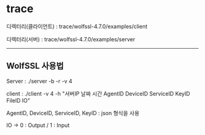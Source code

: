 # trace


디렉터리(클라이언트) :  trace/wolfssl-4.7.0/examples/client

디렉터리(서버) :  trace/wolfssl-4.7.0/examples/server

------------------------------------------------------


WolfSSL 사용법
---

Server : ./server -b -r -v 4

client : ./client -v 4 -h "서버IP 날짜 시간 AgentID DeviceID ServiceID KeyID FileID IO"

  AgentID, DeviceID, ServiceID, KeyID : json 형식을 사용

  IO -> 0 : Output / 1 : Input
